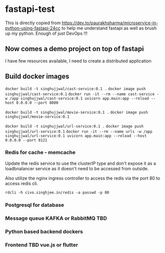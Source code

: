 # fastapi-test
This is directly copied from https://dev.to/paurakhsharma/microservice-in-python-using-fastapi-24cc to help me understand fastapi as well as brush up my python.
Enough of just DevOps !!!

## Now comes a demo project on top of fastapi
I have few resources available, I need to create a distributed application

## Build docker images
   `docker build -t singhujjwal/cast-service:0.1 .`
   `docker image push singhujjwal/cast-service:0.1`
   `docker run -it --rm --name cast-service -w /app singhujjwal/cast-service:0.1 uvicorn app.main:app --reload --host 0.0.0.0 --port 8000`


   `docker build -t singhujjwal/movie-service:0.1 .`
   `docker image push singhujjwal/movie-service:0.1`

   `docker build -t singhujjwal/url-service:0.1 .`
   `docker image push singhujjwal/url-service:0.1`
   `docker run -it --rm --name urls -w /app singhujjwal/url-service:0.1 uvicorn app.main:app --reload --host 0.0.0.0 --port 8121`




### Redis for cache - memcache
Update the redis service to use the clusterIP type and don't expose it as a loadbnalancer service as it doesn't need to be accessed from outside.

Also utilize the nginx ingress controller to access the redis via the port 80 
to access redis cli.

`rdcli -h civo.singhjee.in/redis -a passwd -p 80`


### Postgresql for database
### Message queue KAFKA or RabbitMQ TBD
### Python based backend dockers
### Frontend TBD vue.js or flutter
